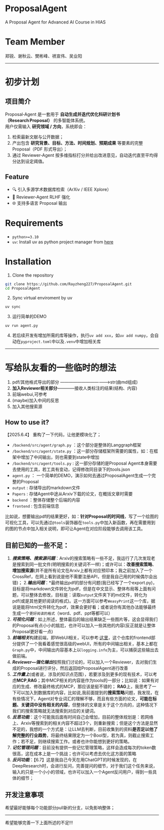 # ProposalAgent
A Proposal Agent for Advanced AI Course in HIAS
# Team Member
郑锐、谢秋云、樊彬峰、禚宣伟、吴业阳

----
# 初步计划
## 项目简介
Proposal‑Agent 是一套用于 **自动生成并迭代优化科研计划书（Research Proposal）** 的多智能体系统。  
用户仅需输入 **研究领域 / 方向**，系统即会：

1. 检索最新文献与公开数据；
2. 产出包含 **研究背景、目标、方法、时间规划、预期成果** 等要素的完整 Proposal（PDF 形式导出）；
3. 通过 Reviewer‑Agent 按多维指标打分并给出改进意见，自动迭代直至平均得分达到设定阈值。

## Feature
- 🔍 引入多源学术数据库检索（ArXiv / IEEE Xplore）
- 🤖 Reviewer‑Agent RLHF 强化
- 	🌐 支持多语言 Proposal 输出

# Requirements
- `python>=3.10`
- `uv`: Install uv as python project manager from [here](https://github.com/astral-sh/uv)

# Installation
1. Clone the repository
```bash
git clone https://github.com/Rayzheng227/ProposalAgent.git
cd ProposalAgent
```
2. Sync virtual enviroment by uv
```
uv sync
```
3. 运行简单的DEMO
```
uv run agent.py
```
4. 若后续开发有增加所需的库等操作，执行`uv add xxx`，如`uv add numpy`，会自动在`pyproject.toml`中以及`.venv`中增加相关库

----

# 写给队友看的一些临时的想法

1. pdf/其他格式导出的部分 ————————————>str(由md组成)
2. **加入Reviewer相关部分**————接收人类标注的结果(结构、内容)
3. 前端webui,可参考
4. (maybe)加入中间的反思
5. 加入其他搜索源

## How to use it?
【2025.6.4】 重构了一下代码，让他更模块化了；
- `/backend/src/agent/graph.py` ：这个部分是整体的Langgraph框架
- `/backend/src/agent/state.py` ：这一部分存储框架所需要的属性，如：在框架中增加了中间输出，则也需要到state中增加
- `/backend/src/agent/tools.py` : 这一部分存储的是Proposal Agent本身需要去使用的工具，若工具有变动，记得修改同目录下的tools.json
- `agent.py` ： 一个简单的DEMO，演示如何去通过ProposalAgent生成一个完整的Proposal
- `output` : 存储导出的markdown文件
- `Papers` : 存储Agent中途从Arxiv下载的论文，在概括文章时需要
- `backend` ：整体存储整个后端的内容
- `frontend` : 包含前端信息


比如说，想要输出pdf的结果更好，如：**针对Proposal的时间线**，写了一个绘图的可视化工具，可以先通过`@tools`装饰器在`tools.py`中加入新函数，再在需要用到的图的节点中加入相关说明，即可让Agent在对应阶段能够去调用该工具。

## 目前已知的一些不足：
1. ***搜索策略、搜索源问题***：Arxiv的搜索策略有一些不足，我运行了几次发现老是搜索到同一批文件(明明搜索的关键词不一样)；或许可以：**改善搜索策略**、**增加搜索源**(并不是所有论文在Arxiv上都有对应预印本；我之前加入了一个CrossRef，在网上看到说是他不需要注册API，但是我自己用的时候偶尔会出错)；
2.***输出问题***：*最终输出pdf的部分有问题(我已经写了一个export.py)，目标是将markdown文件转化为pdf，但是在中文显示、整体布局等上面有问题，可以整体去修改，目标是：读取`output`文件夹下的md文件，转化为pdf(或是其他更好阅读的格式)。这一方面可以参考`WeasyPrint`这一个库，据说是能将html文件转化为pdf，效果会更好看；或者说你有其他办法能够最终生成一个`更好阅读的格式`（word、pdf、ppt等都可以）
3. ***可视化问题***：如上所述，整体最后的输出结果缺乏一些图片等，这会显得我们的Proposal有点小小的尴尬，也许可以加入一些其他的内容(反正就是让整体Proposal更好看一点)
4. ***前端相关***构建前端，即WebUI相关，可以参考:[这里](https://github.com/google-gemini/gemini-fullstack-langgraph-quickstart.git)，这个仓库的frontend部分提供了一个我看着感觉很高级的webUI，所有的中间输出相关，基本上都在`Graph.py`中，中间输出内容基本上以`logging.info`为主，可以捕获这些输出去做前端。
5. ***Reviewer—强化输出***按照我们讨论的，可以加入一个Reviewer，去对我们生成的Proposal进行评分，然后返回给ProposalAgent进行改善
6. ***工作量上***(或者说，涉及的知识点范围），若要涉及到更多的现有技术，可以考虑**MCP**,**RAG**；其中MCP相关的内容是作为tools的一部分；比如说：如果有对应的生成、修改最终格式的MCP，那应该是挺不错的； **RAG**上，我思考了一下可以加入到数据库的内容，比如说,我前面提到的**搜索策略**问题，我发现，在有些情况下，Agent对专业词汇的理解不够，而且有些方面的论文，**可能在标题、关键词中没有相关的内容**，但整体的文章是关于这个方向的，这种情况下我们的搜索策略就无法搜索到对应的关键词。
7. ***反思功能***：这个可能我后面有时间自己会增加，目前的整体规划是：若网络上、Arxiv等搜索到的相关内容不超过3个，则重新搜索；但是这个方法是显然不足的，我想的一个方式是：让LLM去判断，目前收集到的资料**是否足以他了解完整的行业趋势**，将最终结果限定为一个Bool型，若为真，则截止搜索工作；若不足，则继续搜索工作。或者也许你能想到更好的策略。
8. ***记忆管理问题***：目前没有提供一些记忆管理策略，这样会造成每次的token数很高，这在成本上是一个挑战；也许可以考虑去优化这方面的策略
9. ***反问功能***：【6.7】这是我自己今天在用ChatGPT的时候发现的，在DeepResearch时，会进行反问，完善提问的细节，对于我们这个任务来说，输入的只是一个小小的领域，也许可以加入一个Agent反问用户，得到一些具体的细节；

## 开发注意事项

希望最好能够每个功能部分pull新的分支，以免影响整体；


---

希望能够完善一下上面所述的不足!!! 




